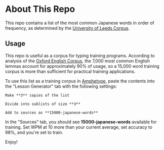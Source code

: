About This Repo
===============

This repo contains a list of the most common Japanese words in order of frequency, as determined by the [University of Leeds Corpus](http://corpus.leeds.ac.uk/frqc/internet-jp.num).

Usage
-----

This repo is useful as a corpus for typing training programs. According to analysis of the [Oxford English Corpus](https://en.oxforddictionaries.com/explore/what-can-corpus-tell-us-about-language/), the 7,000 most common English lemmas account for approximately 90% of usage, so a 15,000 word training corpus is more than sufficient for practical training applications.

To use this list as a training corpus in [Amphetype](https://code.google.com/archive/p/amphetype/), paste the contents into the "Lesson Generator" tab with the following settings:

    Make **3** copies of the list

    Divide into sublists of size **3**

    Add to sources as **15000-japanese-words**

In the "Sources" tab, you should see **15000-japanese-words** available for training. Set WPM at 10 more than your current average, set accuracy to 98%, and you're set to train.

Enjoy!
